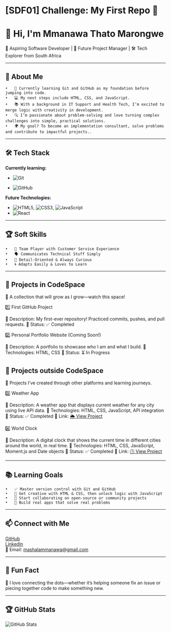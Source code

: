 # [SDF01] Challenge: My First Repo 🚀

# 👋 Hi, I'm Mmanawa Thato Marongwe

🌱 Aspiring Software Developer | 🎯 Future Project Manager | 🛠️ Tech Explorer from South Africa

---

 ## 🎯 About Me
	•	🧠 Currently learning Git and GitHub as my foundation before jumping into code.
	•	💻 My next steps include HTML, CSS, and JavaScript.
	•	📚 With a background in IT Support and Health Tech, I’m excited to merge logic with creativity in development.
	•	🔍 I’m passionate about problem-solving and love turning complex challenges into simple, practical solutions.
	•	🌍 My goal? To become an implementation consultant, solve problems and contribute to impactful projects..

---

## 🛠️ Tech Stack

**Currently learning:**

- ![Git](https://img.shields.io/badge/-Git-F05032?style=flat&logo=git&logoColor=white)

- ![GitHub](https://img.shields.io/badge/-GitHub-181717?style=flat-circle&logo=github)

**Future Technologies:**

- ![HTML5](https://img.shields.io/badge/-HTML5-black?style=flat-circle&logo=html5&logoColor=white), ![CSS3](https://img.shields.io/badge/-CSS3-black?style=flat-circle&logo=css3), ![JavaScript](https://img.shields.io/badge/-JavaScript-black?style=flat-circle&logo=javascript)
- ![React](https://img.shields.io/badge/-React-black?style=flat-circle&logo=react)

---

## 🏆 Soft Skills
	•	🤝 Team Player with Customer Service Experience
	•	🗣️ Communicates Technical Stuff Simply
	•	🎯 Detail-Oriented & Always Curious
	•	🌀 Adapts Easily & Loves to Learn

---

## 📌 Projects in CodeSpace

📌 A collection that will grow as I grow—watch this space!

1️⃣ First GitHub Project

🔹 Description: My first-ever repository! Practiced commits, pushes, and pull requests.
🔹 Status: ✅ Completed

2️⃣ Personal Portfolio Website (Coming Soon!)

🔹 Description: A portfolio to showcase who I am and what I build.
🔹 Technologies: HTML, CSS
🔹 Status: ⏳ In Progress

## 📌 Projects outside CodeSpace

📌 Projects I’ve created through other platforms and learning journeys.

3️⃣ Weather App

🔹 Description: A weather app that displays current weather for any city using live API data.
🔹 Technologies: HTML, CSS, JavaScript, API integration
🔹 Status: ✅ Completed
🔹 Link: [🌦️ View Project](https://regal-entremet-b5a03b.netlify.app/)

4️⃣ World Clock

🔹 Description: A digital clock that shows the current time in different cities around the world, in real time.
🔹 Technologies: HTML, CSS, JavaScript, Moment.js and Date objects
🔹 Status: ✅ Completed
🔹 Link: [🕒 View Project](https://world-clock-project-mt.netlify.app/)

---

## 📚 Learning Goals

	•	✅ Master version control with Git and GitHub
	•	🎨 Get creative with HTML & CSS, then unlock logic with JavaScript
	•	🤝 Start collaborating on open-source or community projects
	•	🚀 Build real apps that solve real problems

---

## 📫 Connect with Me

[GitHub](https://github.com/MmanawaMarongwe)  
[LinkedIn](https://www.linkedin.com/in/mmanawa-thato-marongwe-046131115/)  
📧 Email: [mashalammanawa@gmail.com](mailto:mashalammanawa@gmail.com)

---

## 🚀 Fun Fact

🧩 I love connecting the dots—whether it’s helping someone fix an issue or piecing together code to make something new.

---

## 🏆 GitHub Stats

![GitHub Stats](https://github-readme-stats.vercel.app/api?username=yourusername&show_icons=true&theme=radical)
